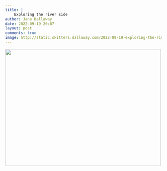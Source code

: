 ```yaml
---
title: |
    Exploring the river side
author: Jane Dallaway
date: 2022-09-19 20:07
layout: post
comments: true
image: http://static.skitters.dallaway.com/2022-09-19-exploring-the-river-side-fullsize-0.jpeg
---
```


<a href="http://static.skitters.dallaway.com/2022-09-19-exploring-the-river-side-fullsize-0.jpeg"><img src="http://static.skitters.dallaway.com/2022-09-19-exploring-the-river-side-thumb-0.jpeg" width="500" height="375"></a>



